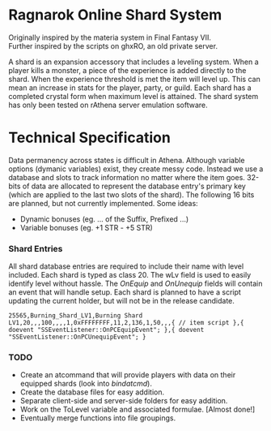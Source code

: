 Ragnarok Online Shard System
============================
Originally inspired by the materia system in Final Fantasy VII.<br>
Further inspired by the scripts on ghxRO, an old private server.<br>

A shard is an expansion accessory that includes a leveling system. When a player kills a monster, a piece of the experience is added directly to the shard. When the experience threshold is met the item will level up. This can mean an increase in stats for the player, party, or guild. Each shard has a completed crystal form when maximum level is attained. The shard system has only been tested on rAthena server emulation software.

Technical Specification
=======================
Data permanency across states is difficult in Athena. Although variable options (dymanic variables) exist, they create messy code. Instead we use a database and slots to track information no matter where the item goes. 32-bits of data are allocated to represent the database entry's primary key (which are applied to the last two slots of the shard). The following 16 bits are planned, but not currently implemented. Some ideas:
* Dynamic bonuses (eg. ... of the Suffix, Prefixed ...)
* Variable bonuses (eg. +1 STR - +5 STR)

### Shard Entries ###
All shard database entries are required to include their name with level included. Each shard is typed as class 20. The wLv field is used to easily identify level without hassle. The _OnEquip_ and _OnUnequip_ fields will contain an event that will handle setup. Each shard is planned to have a script updating the current holder, but will not be in the release candidate.<br>

```
25565,Burning_Shard_LV1,Burning Shard LV1,20,,,100,,,,1,0xFFFFFFFF,11,2,136,1,50,,,{ // item script },{ doevent "SSEventListener::OnPCEquipEvent"; },{ doevent "SSEventListener::OnPCUnequipEvent"; }
```

### TODO ###
* Create an atcommand that will provide players with data on their equipped shards (look into _bindatcmd_).
* Create the database files for easy addition.
* Separate client-side and server-side folders for easy addition.
* Work on the ToLevel variable and associated formulae. [Almost done!]
* Eventually merge functions into file groupings.
